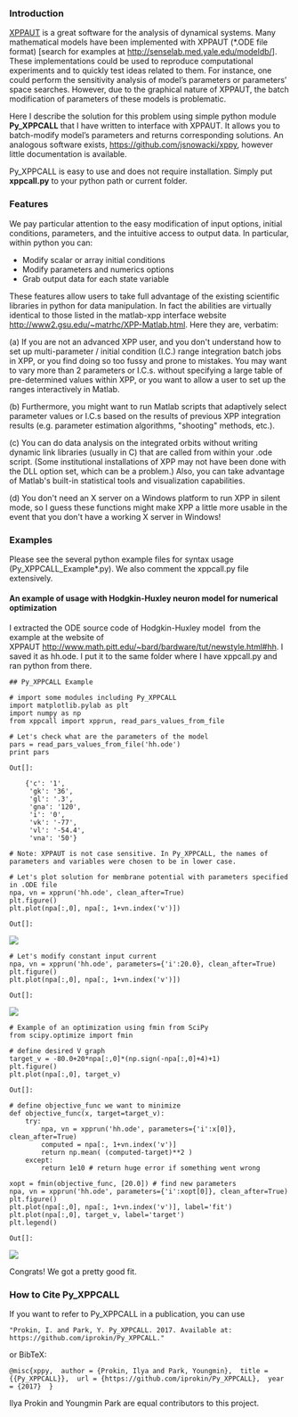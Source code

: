 ### Introduction

[XPPAUT](http://www.math.pitt.edu/~bard/xpp/xpp.html) is a great
software for the analysis of dynamical systems. Many mathematical models
have been implemented with XPPAUT (\*.ODE file format) \[search for
examples at <http://senselab.med.yale.edu/modeldb/>\]. These
implementations could be used to reproduce computational experiments and
to quickly test ideas related to them. For instance, one could perform
the sensitivity analysis of model’s parameters or parameters’ space
searches. However, due to the graphical nature of XPPAUT, the batch
modification of parameters of these models is problematic. 

Here I describe the solution for this problem using simple python module
**Py\_XPPCALL** that I have written to interface with XPPAUT. It allows
you to batch-modify model’s parameters and returns corresponding
solutions. An analogous software exists,
<https://github.com/jsnowacki/xppy>, however little documentation is
available.

Py\_XPPCALL is easy to use and does not require installation. Simply put
**xppcall.py** to your python path or current folder.

### Features
We pay particular attention to the easy modification of input options, initial conditions, parameters, and the intuitive access to output data. In particular, within python you can:
* Modify scalar or array initial conditions
* Modify parameters and numerics options
* Grab output data for each state variable

These features allow users to take full advantage of the existing scientific libraries in python for data manipulation. In fact the abilities are virtually identical to those listed in the matlab-xpp interface website <http://www2.gsu.edu/~matrhc/XPP-Matlab.html>. Here they are, verbatim:

(a) If you are not an advanced XPP user, and you don't understand how to set up multi-parameter / initial condition (I.C.) range integration batch jobs in XPP, or you find doing so too fussy and prone to mistakes. You may want to vary more than 2 parameters or I.C.s. without specifying a large table of pre-determined values within XPP, or you want to allow a user to set up the ranges interactively in Matlab.

(b) Furthermore, you might want to run Matlab scripts that adaptively select parameter values or I.C.s based on the results of previous XPP integration results (e.g. parameter estimation algorithms, "shooting" methods, etc.).

(c) You can do data analysis on the integrated orbits without writing dynamic link libraries (usually in C) that are called from within your .ode script. (Some institutional installations of XPP may not have been done with the DLL option set, which can be a problem.) Also, you can take advantage of Matlab's built-in statistical tools and visualization capabilities.

(d) You don't need an X server on a Windows platform to run XPP in silent mode, so I guess these functions might make XPP a little more usable in the event that you don't have a working X server in Windows!

### Examples
Please see the several python example files for syntax usage (Py_XPPCALL_Example\*.py). We also comment the xppcall.py file extensively.

#### An example of usage with Hodgkin-Huxley neuron model for numerical optimization

I extracted the ODE source code of Hodgkin-Huxley model  from the
example at the website of
XPPAUT <http://www.math.pitt.edu/~bard/bardware/tut/newstyle.html#hh>. I
saved it as hh.ode. I put it to the same folder where I have xppcall.py
and ran python from there. 

``` {.python}
## Py_XPPCALL Example

# import some modules including Py_XPPCALL
import matplotlib.pylab as plt
import numpy as np
from xppcall import xpprun, read_pars_values_from_file

# Let's check what are the parameters of the model
pars = read_pars_values_from_file('hh.ode')
print pars
```

``` {style="line-height:16.25px;color:rgb(0,0,0)"}
Out[]: 

    {'c': '1',
     'gk': '36',
     'gl': '.3',
     'gna': '120',
     'i': '0',
     'vk': '-77',
     'vl': '-54.4',
     'vna': '50'}
```

``` {.python}
# Note: XPPAUT is not case sensitive. In Py_XPPCALL, the names of parameters and variables were chosen to be in lower case.

# Let's plot solution for membrane potential with parameters specified in .ODE file
npa, vn = xpprun('hh.ode', clean_after=True)
plt.figure()
plt.plot(npa[:,0], npa[:, 1+vn.index('v')])
```

``` {style="line-height:16.25px;color:rgb(0,0,0)"}
Out[]:
```

[![](py_xppcall-a-python-binding-to-xppaut/1.png)](py_xppcall-a-python-binding-to-xppaut/1.png)

``` {.python}
# Let's modify constant input current
npa, vn = xpprun('hh.ode', parameters={'i':20.0}, clean_after=True)
plt.figure()
plt.plot(npa[:,0], npa[:, 1+vn.index('v')])
```

``` {style="line-height:16.25px;color:rgb(0,0,0)"}
Out[]:
```

[![](py_xppcall-a-python-binding-to-xppaut/2.png)](py_xppcall-a-python-binding-to-xppaut/2.png)

``` {.python}
# Example of an optimization using fmin from SciPy
from scipy.optimize import fmin

# define desired V graph
target_v = -80.0+20*npa[:,0]*(np.sign(-npa[:,0]+4)+1)
plt.figure()
plt.plot(npa[:,0], target_v)
```

``` {style="line-height:16.25px;color:rgb(0,0,0)"}
Out[]:
```

``` {.python}
# define objective_func we want to minimize
def objective_func(x, target=target_v):
    try:
        npa, vn = xpprun('hh.ode', parameters={'i':x[0]}, clean_after=True)
        computed = npa[:, 1+vn.index('v')]
        return np.mean( (computed-target)**2 )
    except:
        return 1e10 # return huge error if something went wrong

xopt = fmin(objective_func, [20.0]) # find new parameters
npa, vn = xpprun('hh.ode', parameters={'i':xopt[0]}, clean_after=True)
plt.figure()
plt.plot(npa[:,0], npa[:, 1+vn.index('v')], label='fit')
plt.plot(npa[:,0], target_v, label='target')
plt.legend()
```

``` {style="line-height:16.25px;color:rgb(0,0,0)"}
Out[]:
```

![](py_xppcall-a-python-binding-to-xppaut/4.png)

Congrats! We got a pretty good fit.

### How to Cite Py_XPPCALL

If you want to refer to Py_XPPCALL in a publication, you can use 

`"Prokin, I. and Park, Y. Py_XPPCALL. 2017. Available at: https://github.com/iprokin/Py_XPPCALL."`

or BibTeX:

`@misc{xppy, 
      author = {Prokin, Ilya and Park, Youngmin}, 
      title = {{Py_XPPCALL}}, 
      url = {https://github.com/iprokin/Py_XPPCALL}, 
      year = {2017} 
}`

Ilya Prokin and Youngmin Park are equal contributors to this project.
